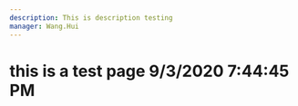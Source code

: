 ```yaml
---
description: This is description testing
manager: Wang.Hui
---
```

# this is a test page 9/3/2020 7:44:45 PM
